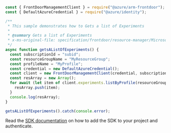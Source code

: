 ```javascript
const { FrontDoorManagementClient } = require("@azure/arm-frontdoor");
const { DefaultAzureCredential } = require("@azure/identity");

/**
 * This sample demonstrates how to Gets a list of Experiments
 *
 * @summary Gets a list of Experiments
 * x-ms-original-file: specification/frontdoor/resource-manager/Microsoft.Network/stable/2019-11-01/examples/NetworkExperimentListExperiments.json
 */
async function getsAListOfExperiments() {
  const subscriptionId = "subid";
  const resourceGroupName = "MyResourceGroup";
  const profileName = "MyProfile";
  const credential = new DefaultAzureCredential();
  const client = new FrontDoorManagementClient(credential, subscriptionId);
  const resArray = new Array();
  for await (let item of client.experiments.listByProfile(resourceGroupName, profileName)) {
    resArray.push(item);
  }
  console.log(resArray);
}

getsAListOfExperiments().catch(console.error);
```

Read the [SDK documentation](https://github.com/Azure/azure-sdk-for-js/blob/%40azure%2Farm-frontdoor_5.0.1/sdk/frontdoor/arm-frontdoor/README.md) on how to add the SDK to your project and authenticate.
